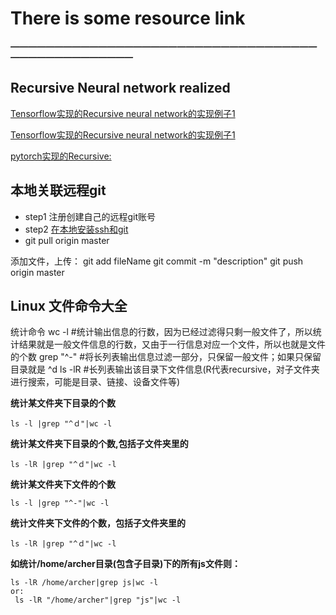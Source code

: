 
# There is some resource link
***—————————————————————————————————————————————————***


## Recursive Neural network realized

[Tensorflow实现的Recursive neural network的实现例子1](https://github.com/vijayvee/Recursive-neural-networks-TensorFlow)

[Tensorflow实现的Recursive neural network的实现例子1](http://www.kdnuggets.com/2016/06/recursive-neural-networks-tensorflow.html)

[pytorch实现的Recursive:](http://ju.outofmemory.cn/entry/312166) 
## 本地关联远程git
- step1 注册创建自己的远程git账号
- step2 [在本地安装ssh和git](https://www.cnblogs.com/superGG1990/p/6844952.html)
- git pull origin master

添加文件，上传：
git add fileName
git commit -m "description"
git push origin master


## Linux 文件命令大全
统计命令
 wc -l #统计输出信息的行数，因为已经过滤得只剩一般文件了，所以统计结果就是一般文件信息的行数，又由于一行信息对应一个文件，所以也就是文件的个数
 grep "^-" #将长列表输出信息过滤一部分，只保留一般文件；如果只保留目录就是 ^d
 ls -lR #长列表输出该目录下文件信息(R代表recursive，对子文件夹进行搜索，可能是目录、链接、设备文件等)
 
 **统计某文件夹下目录的个数**
 ```
 ls -l |grep "^ｄ"|wc -l
 ```
 
 **统计某文件夹下目录的个数,包括子文件夹里的**
 ```
 ls -lR |grep "^ｄ"|wc -l
 ```
 
 **统计某文件夹下文件的个数**
 ```
 ls -l |grep "^-"|wc -l
 ```
 
**统计文件夹下文件的个数，包括子文件夹里的**
 ```
 ls -lR |grep "^ｄ"|wc -l
 ```
 
 **如统计/home/archer目录(包含子目录)下的所有js文件则：**
 ```
 ls -lR /home/archer|grep js|wc -l
 or:
  ls -lR "/home/archer"|grep "js"|wc -l
 ```
